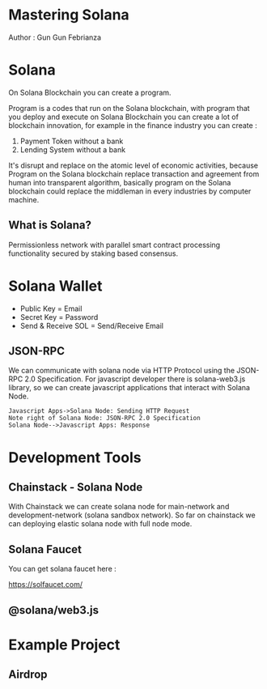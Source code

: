 # Mastering Solana

Author : Gun Gun Febrianza



# Solana

On Solana Blockchain you can create a program.

Program is a codes that run on the Solana blockchain, with program that you deploy and execute on Solana Blockchain you can create a lot of blockchain innovation, for example in the finance industry you can create :

1. Payment Token without a bank
2. Lending System without a bank

It's disrupt and replace on the atomic level of economic activities, because Program on the Solana blockchain replace transaction and agreement from human into transparent algorithm, basically program on the Solana blockchain could replace the middleman in every industries by computer machine.



## What is Solana?

Permissionless network with parallel smart contract processing functionality secured by staking based consensus.



# Solana Wallet

- Public Key = Email
- Secret Key = Password
- Send & Receive SOL = Send/Receive Email



## JSON-RPC 

We can communicate with solana node via HTTP Protocol using the JSON-RPC 2.0 Specification. For javascript developer there is solana-web3.js library, so we can create javascript applications that interact with Solana Node.

```sequence
Javascript Apps->Solana Node: Sending HTTP Request
Note right of Solana Node: JSON-RPC 2.0 Specification
Solana Node-->Javascript Apps: Response
```



# Development Tools



## Chainstack - Solana Node

With Chainstack we can create solana node for main-network and development-network (solana sandbox network). So far on chainstack we can deploying elastic solana node with full node mode.



## Solana Faucet

You can get solana faucet here :

https://solfaucet.com/



## @solana/web3.js





# Example Project



## Airdrop

